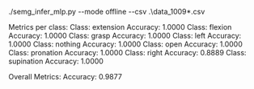 ./semg_infer_mlp.py --mode offline --csv .\data_1009\*.csv

Metrics per class:
Class: extension
  Accuracy:  1.0000
Class: flexion
  Accuracy:  1.0000
Class: grasp
  Accuracy:  1.0000
Class: left
  Accuracy:  1.0000
Class: nothing
  Accuracy:  1.0000
Class: open
  Accuracy:  1.0000
Class: pronation
  Accuracy:  1.0000
Class: right
  Accuracy:  0.8889
Class: supination
  Accuracy:  1.0000

Overall Metrics:
  Accuracy:  0.9877

